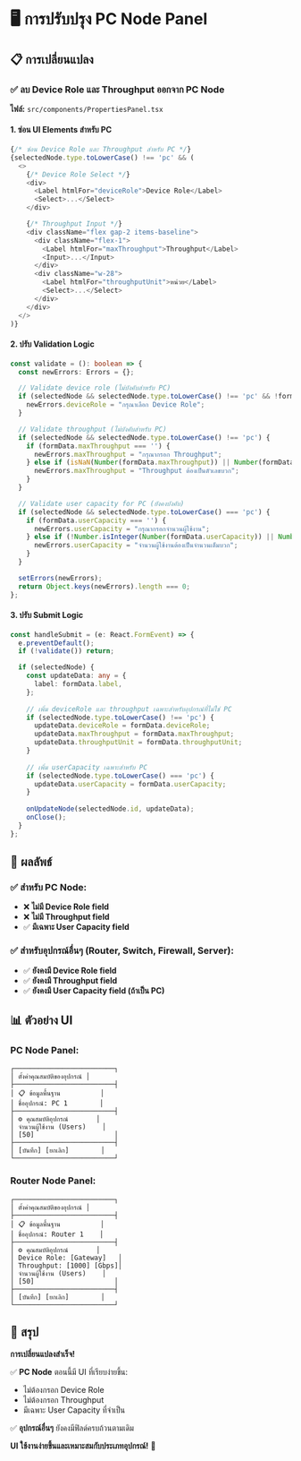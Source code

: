 # 🖥️ การปรับปรุง PC Node Panel

## 📋 **การเปลี่ยนแปลง**

### ✅ **ลบ Device Role และ Throughput ออกจาก PC Node**

**ไฟล์:** `src/components/PropertiesPanel.tsx`

#### 1. **ซ่อน UI Elements สำหรับ PC**
```typescript
{/* ซ่อน Device Role และ Throughput สำหรับ PC */}
{selectedNode.type.toLowerCase() !== 'pc' && (
  <>
    {/* Device Role Select */}
    <div>
      <Label htmlFor="deviceRole">Device Role</Label>
      <Select>...</Select>
    </div>

    {/* Throughput Input */}
    <div className="flex gap-2 items-baseline">
      <div className="flex-1">
        <Label htmlFor="maxThroughput">Throughput</Label>
        <Input>...</Input>
      </div>
      <div className="w-28">
        <Label htmlFor="throughputUnit">หน่วย</Label>
        <Select>...</Select>
      </div>
    </div>
  </>
)}
```

#### 2. **ปรับ Validation Logic**
```typescript
const validate = (): boolean => {
  const newErrors: Errors = {};

  // Validate device role (ไม่บังคับสำหรับ PC)
  if (selectedNode && selectedNode.type.toLowerCase() !== 'pc' && !formData.deviceRole) {
    newErrors.deviceRole = "กรุณาเลือก Device Role";
  }

  // Validate throughput (ไม่บังคับสำหรับ PC)
  if (selectedNode && selectedNode.type.toLowerCase() !== 'pc') {
    if (formData.maxThroughput === '') {
      newErrors.maxThroughput = "กรุณากรอก Throughput";
    } else if (isNaN(Number(formData.maxThroughput)) || Number(formData.maxThroughput) < 0) {
      newErrors.maxThroughput = "Throughput ต้องเป็นตัวเลขบวก";
    }
  }

  // Validate user capacity for PC (ยังคงบังคับ)
  if (selectedNode && selectedNode.type.toLowerCase() === 'pc') {
    if (formData.userCapacity === '') {
      newErrors.userCapacity = "กรุณากรอกจำนวนผู้ใช้งาน";
    } else if (!Number.isInteger(Number(formData.userCapacity)) || Number(formData.userCapacity) < 0) {
      newErrors.userCapacity = "จำนวนผู้ใช้งานต้องเป็นจำนวนเต็มบวก";
    }
  }

  setErrors(newErrors);
  return Object.keys(newErrors).length === 0;
};
```

#### 3. **ปรับ Submit Logic**
```typescript
const handleSubmit = (e: React.FormEvent) => {
  e.preventDefault();
  if (!validate()) return;

  if (selectedNode) {
    const updateData: any = {
      label: formData.label,
    };
    
    // เพิ่ม deviceRole และ throughput เฉพาะสำหรับอุปกรณ์ที่ไม่ใช่ PC
    if (selectedNode.type.toLowerCase() !== 'pc') {
      updateData.deviceRole = formData.deviceRole;
      updateData.maxThroughput = formData.maxThroughput;
      updateData.throughputUnit = formData.throughputUnit;
    }
    
    // เพิ่ม userCapacity เฉพาะสำหรับ PC
    if (selectedNode.type.toLowerCase() === 'pc') {
      updateData.userCapacity = formData.userCapacity;
    }
    
    onUpdateNode(selectedNode.id, updateData);
    onClose();
  }
};
```

## 🎯 **ผลลัพธ์**

### ✅ **สำหรับ PC Node:**
- ❌ **ไม่มี Device Role field**
- ❌ **ไม่มี Throughput field**
- ✅ **มีเฉพาะ User Capacity field**

### ✅ **สำหรับอุปกรณ์อื่นๆ (Router, Switch, Firewall, Server):**
- ✅ **ยังคงมี Device Role field**
- ✅ **ยังคงมี Throughput field**
- ✅ **ยังคงมี User Capacity field (ถ้าเป็น PC)**

## 📊 **ตัวอย่าง UI**

### **PC Node Panel:**
```
┌─────────────────────────┐
│ ตั้งค่าคุณสมบัติของอุปกรณ์ │
├─────────────────────────┤
│ 📋 ข้อมูลพื้นฐาน          │
│ ชื่ออุปกรณ์: PC 1        │
├─────────────────────────┤
│ ⚙️ คุณสมบัติอุปกรณ์       │
│ จำนวนผู้ใช้งาน (Users)    │
│ [50]                    │
├─────────────────────────┤
│ [บันทึก] [ยกเลิก]        │
└─────────────────────────┘
```

### **Router Node Panel:**
```
┌─────────────────────────┐
│ ตั้งค่าคุณสมบัติของอุปกรณ์ │
├─────────────────────────┤
│ 📋 ข้อมูลพื้นฐาน          │
│ ชื่ออุปกรณ์: Router 1    │
├─────────────────────────┤
│ ⚙️ คุณสมบัติอุปกรณ์       │
│ Device Role: [Gateway]   │
│ Throughput: [1000] [Gbps]│
│ จำนวนผู้ใช้งาน (Users)    │
│ [50]                    │
├─────────────────────────┤
│ [บันทึก] [ยกเลิก]        │
└─────────────────────────┘
```

## 🎉 **สรุป**

**การเปลี่ยนแปลงสำเร็จ!** 

✅ **PC Node** ตอนนี้มี UI ที่เรียบง่ายขึ้น:
- ไม่ต้องกรอก Device Role
- ไม่ต้องกรอก Throughput
- มีเฉพาะ User Capacity ที่จำเป็น

✅ **อุปกรณ์อื่นๆ** ยังคงมีฟิลด์ครบถ้วนตามเดิม

**UI ใช้งานง่ายขึ้นและเหมาะสมกับประเภทอุปกรณ์!** 🚀 